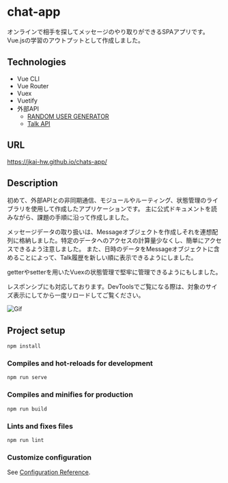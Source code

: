 # chat-app
オンラインで相手を探してメッセージのやり取りができるSPAアプリです。
Vue.jsの学習のアウトプットとして作成しました。

## Technologies
- Vue CLI
- Vue Router
- Vuex
- Vuetify
- 外部API
  - [RANDOM USER GENERATOR](https://randomuser.me/)
  - [Talk API](https://a3rt.recruit.co.jp/product/talkAPI/)

## URL
https://jkai-hw.github.io/chats-app/

## Description
初めて、外部APIとの非同期通信、モジュールやルーティング、状態管理のライブラリを使用して作成したアプリケーションです。
主に公式ドキュメントを読みながら、課題の手順に沿って作成しました。

メッセージデータの取り扱いは、Messageオブジェクトを作成しそれを連想配列に格納しました。特定のデータへのアクセスの計算量少なくし、簡単にアクセスできるよう注意しました。
また、日時のデータをMessageオブジェクトに含めることによって、Talk履歴を新しい順に表示できるようにしました。

getterやsetterを用いたVuexの状態管理で堅牢に管理できるようにもしました。

レスポンシブにも対応しております。DevToolsでご覧になる際は、対象のサイズ表示にしてから一度リロードしてご覧ください。

![Gif](https://user-images.githubusercontent.com/75964449/207264299-559d30e5-2f3f-4eef-bb85-f417d19ce724.gif)



## Project setup
```
npm install
```

### Compiles and hot-reloads for development
```
npm run serve
```

### Compiles and minifies for production
```
npm run build
```

### Lints and fixes files
```
npm run lint
```

### Customize configuration
See [Configuration Reference](https://cli.vuejs.org/config/).
